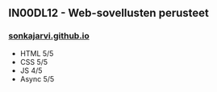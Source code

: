 ## IN00DL12 - Web-sovellusten perusteet

### [sonkajarvi.github.io](https://sonkajarvi.github.io)

* HTML 5/5
* CSS 5/5
* JS 4/5
* Async 5/5
